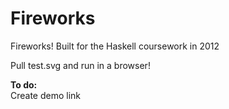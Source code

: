 Fireworks
=========

Fireworks! Built for the Haskell coursework in 2012

Pull test.svg and run in a browser!

**To do:**  
Create demo link
